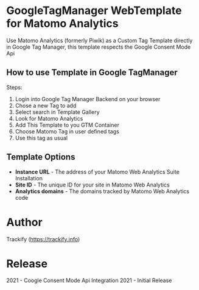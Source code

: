 # GoogleTagManager WebTemplate for Matomo Analytics
Use Matomo Analytics (formerly Piwik) as a Custom Tag Template directly in Google Tag Manager, this template respects the Google Consent Mode Api

## How to use Template in Google TagManager

Steps:

1. Login into Google Tag Manager Backend on your browser
2. Chose a new Tag to add
3. Select search in Template Gallery
4. Look for Matomo Analytics
5. Add This Template to you GTM Container
6. Choose Matomo Tag in user defined tags
7. Use this tag as usual

## Template Options

* **Instance URL** - The address of your Matomo Web Analytics Suite Installation
* **Site ID** - The unique ID for your site in Matomo Web Analytics
* **Analytics domains** - The domains tracked by Matomo Web Analytics code

# Author
Trackify (https://trackify.info)

# Release
2021 - Coogle Consent Mode Api Integration 
2021 - Initial Release

